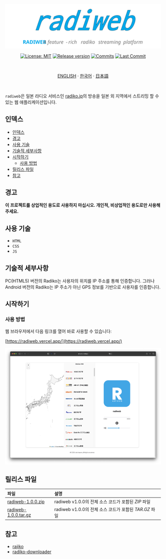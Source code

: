 <div align="center">

  [![radiweb](/images/banner.svg)](#readme)

  [![License: MIT](https://img.shields.io/badge/License-MIT-yellow.svg?style=for-the-badge)](LICENSE "License")
  [![Release version](https://img.shields.io/github/release/devhaaana/radiweb.svg?label=Download&style=for-the-badge)](#release-files "Release Files")
  [![Commits](https://img.shields.io/github/commit-activity/y/devhaaana/radiweb.svg?label=commits&style=for-the-badge)](https://github.com/devhaaana/radiweb/commits "Commit History")
  [![Last Commit](https://img.shields.io/github/last-commit/devhaaana/radiweb.svg?label=&style=for-the-badge&display_timestamp=committer)](https://github.com/devhaaana/radiweb/pulse/monthly "Last Commit")

</div>

<br />

<div align="center">

[ENGLISH](/README.md)  ·  [한국어](/documents/README-KR.md)  ·  [日本語](/documents/README-JP.md)

</div>

<br />

`radiweb`은 일본 라디오 서비스인 [radiko.jp](https://radiko.jp/)의 방송을 일본 외 지역에서 스트리밍 할 수 있는 웹 애플리케이션입니다.

## 인덱스
- [인덱스](#인덱스)
- [경고](#경고)
- [사용 기술](#사용-기술)
- [기술적 세부사항](#기술적-세부사항)
- [시작하기](#시작하기)
  - [사용 방법](#사용-방법)
- [릴리스 파일](#릴리스-파일)
- [참고](#참고)


## 경고

**이 프로젝트를 상업적인 용도로 사용하지 마십시오. 개인적, 비상업적인 용도로만 사용해 주세요.**

## 사용 기술

- `HTML`
- `CSS`
- `JS`

## 기술적 세부사항

PC(HTML5) 버전의 Radiko는 사용자의 위치를 IP 주소를 통해 인증합니다. 그러나 Android 버전의 Radiko는 IP 주소가 아닌 GPS 정보를 기반으로 사용자를 인증합니다.

## 시작하기

### 사용 방법

웹 브라우저에서 다음 링크를 열어 바로 사용할 수 있습니다:

[https://radiweb.vercel.app/](https://radiweb.vercel.app/)

![base-ui](/images/base-ui.png)

## 릴리스 파일

| 파일                                                                                    | 설명                                                        |
| :-------------------------------------------------------------------------------------- | :----------------------------------------------------------------- |
| [radiweb-1.0.0.zip](https://github.com/devhaaana/radiweb/archive/refs/tags/v1.0.0.zip)       | radiweb v1.0.0의 전체 소스 코드가 포함된 *ZIP* 파일 |
| [radiweb-1.0.0.tar.gz](https://github.com/devhaaana/radiweb/archive/refs/tags/v1.0.0.tar.gz) | radiweb v1.0.0의 전체 소스 코드가 포함된 *TAR.GZ* 파일 |

## 참고

- [rajiko](https://github.com/jackyzy823/rajiko)
- [radiko-downloader](https://github.com/devhaaana/radiko-downloader.git)

<br />
